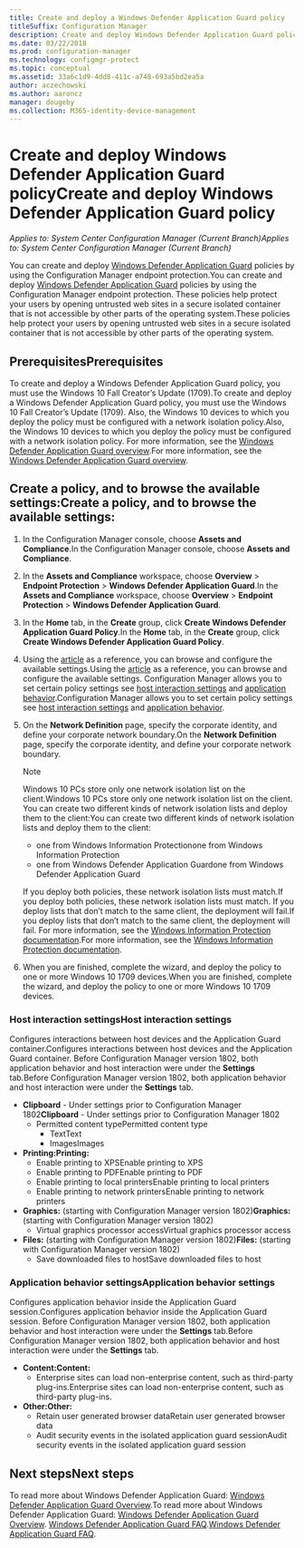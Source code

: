 ```yaml
---
title: Create and deploy a Windows Defender Application Guard policy
titleSuffix: Configuration Manager
description: Create and deploy Windows Defender Application Guard policy.
ms.date: 03/22/2018
ms.prod: configuration-manager
ms.technology: configmgr-protect
ms.topic: conceptual
ms.assetid: 33a6c1d9-4dd8-411c-a748-693a5bd2ea5a
author: aczechowski
ms.author: aaroncz
manager: dougeby
ms.collection: M365-identity-device-management
---
```



# <a name="create-and-deploy-windows-defender-application-guard-policy"></a><span data-ttu-id="d52ca-103">Create and deploy Windows Defender Application Guard policy</span><span class="sxs-lookup"><span data-stu-id="d52ca-103">Create and deploy Windows Defender Application Guard policy</span></span> 
<span data-ttu-id="d52ca-104">*Applies to: System Center Configuration Manager (Current Branch)*</span><span class="sxs-lookup"><span data-stu-id="d52ca-104">*Applies to: System Center Configuration Manager (Current Branch)*</span></span>
<!-- 1351960 -->  
<span data-ttu-id="d52ca-105">You can create and deploy [Windows Defender Application Guard](https://docs.microsoft.com/windows/threat-protection/windows-defender-application-guard/wd-app-guard-overview) policies by using the Configuration Manager endpoint protection.</span><span class="sxs-lookup"><span data-stu-id="d52ca-105">You can create and deploy [Windows Defender Application Guard](https://docs.microsoft.com/windows/threat-protection/windows-defender-application-guard/wd-app-guard-overview) policies by using the Configuration Manager endpoint protection.</span></span> <span data-ttu-id="d52ca-106">These policies help protect your users by opening untrusted web sites in a secure isolated container that is not accessible by other parts of the operating system.</span><span class="sxs-lookup"><span data-stu-id="d52ca-106">These policies help protect your users by opening untrusted web sites in a secure isolated container that is not accessible by other parts of the operating system.</span></span>

## <a name="prerequisites"></a><span data-ttu-id="d52ca-107">Prerequisites</span><span class="sxs-lookup"><span data-stu-id="d52ca-107">Prerequisites</span></span>

<span data-ttu-id="d52ca-108">To create and deploy a Windows Defender Application Guard policy, you must use the Windows 10 Fall Creator’s Update (1709).</span><span class="sxs-lookup"><span data-stu-id="d52ca-108">To create and deploy a Windows Defender Application Guard policy, you must use the Windows 10 Fall Creator’s Update (1709).</span></span> <span data-ttu-id="d52ca-109">Also, the Windows 10 devices to which you deploy the policy must be configured with a network isolation policy.</span><span class="sxs-lookup"><span data-stu-id="d52ca-109">Also, the Windows 10 devices to which you deploy the policy must be configured with a network isolation policy.</span></span> <span data-ttu-id="d52ca-110">For more information, see the [Windows Defender Application Guard overview](https://docs.microsoft.com/windows/threat-protection/windows-defender-application-guard/wd-app-guard-overview).</span><span class="sxs-lookup"><span data-stu-id="d52ca-110">For more information, see the [Windows Defender Application Guard overview](https://docs.microsoft.com/windows/threat-protection/windows-defender-application-guard/wd-app-guard-overview).</span></span> 


## <a name="create-a-policy-and-to-browse-the-available-settings"></a><span data-ttu-id="d52ca-111">Create a policy, and to browse the available settings:</span><span class="sxs-lookup"><span data-stu-id="d52ca-111">Create a policy, and to browse the available settings:</span></span>

1. <span data-ttu-id="d52ca-112">In the Configuration Manager console, choose **Assets and Compliance**.</span><span class="sxs-lookup"><span data-stu-id="d52ca-112">In the Configuration Manager console, choose **Assets and Compliance**.</span></span>
2. <span data-ttu-id="d52ca-113">In the **Assets and Compliance** workspace, choose **Overview** > **Endpoint Protection** > **Windows Defender Application Guard**.</span><span class="sxs-lookup"><span data-stu-id="d52ca-113">In the **Assets and Compliance** workspace, choose **Overview** > **Endpoint Protection** > **Windows Defender Application Guard**.</span></span>
3. <span data-ttu-id="d52ca-114">In the **Home** tab, in the **Create** group, click **Create Windows Defender Application Guard Policy**.</span><span class="sxs-lookup"><span data-stu-id="d52ca-114">In the **Home** tab, in the **Create** group, click **Create Windows Defender Application Guard Policy**.</span></span>
4. <span data-ttu-id="d52ca-115">Using the [article](https://docs.microsoft.com/windows/security/threat-protection/windows-defender-application-guard/configure-wd-app-guard) as a reference, you can browse and configure the available settings.</span><span class="sxs-lookup"><span data-stu-id="d52ca-115">Using the [article](https://docs.microsoft.com/windows/security/threat-protection/windows-defender-application-guard/configure-wd-app-guard) as a reference, you can browse and configure the available settings.</span></span> <span data-ttu-id="d52ca-116">Configuration Manager allows you to set certain policy settings see [host interaction settings](#BKMK_HIS) and [application behavior](#BKMK_AppB).</span><span class="sxs-lookup"><span data-stu-id="d52ca-116">Configuration Manager allows you to set certain policy settings see [host interaction settings](#BKMK_HIS) and [application behavior](#BKMK_AppB).</span></span>
5. <span data-ttu-id="d52ca-117">On the **Network Definition** page, specify the corporate identity, and define your corporate network boundary.</span><span class="sxs-lookup"><span data-stu-id="d52ca-117">On the **Network Definition** page, specify the corporate identity, and define your corporate network boundary.</span></span>

    > [!NOTE]
    > <span data-ttu-id="d52ca-118">Windows 10 PCs store only one network isolation list on the client.</span><span class="sxs-lookup"><span data-stu-id="d52ca-118">Windows 10 PCs store only one network isolation list on the client.</span></span> <span data-ttu-id="d52ca-119">You can create two different kinds of network isolation lists and deploy them to the client:</span><span class="sxs-lookup"><span data-stu-id="d52ca-119">You can create two different kinds of network isolation lists and deploy them to the client:</span></span>
    >
    >  - <span data-ttu-id="d52ca-120">one from Windows Information Protection</span><span class="sxs-lookup"><span data-stu-id="d52ca-120">one from Windows Information Protection</span></span>
    >  - <span data-ttu-id="d52ca-121">one from Windows Defender Application Guard</span><span class="sxs-lookup"><span data-stu-id="d52ca-121">one from Windows Defender Application Guard</span></span>
    >
    > <span data-ttu-id="d52ca-122">If you deploy both policies, these network isolation lists must match.</span><span class="sxs-lookup"><span data-stu-id="d52ca-122">If you deploy both policies, these network isolation lists must match.</span></span> <span data-ttu-id="d52ca-123">If you deploy lists that don’t match to the same client, the deployment will fail.</span><span class="sxs-lookup"><span data-stu-id="d52ca-123">If you deploy lists that don’t match to the same client, the deployment will fail.</span></span> <span data-ttu-id="d52ca-124">For more information, see the [Windows Information Protection documentation](https://docs.microsoft.com/windows/threat-protection/windows-information-protection/create-wip-policy-using-sccm).</span><span class="sxs-lookup"><span data-stu-id="d52ca-124">For more information, see the [Windows Information Protection documentation](https://docs.microsoft.com/windows/threat-protection/windows-information-protection/create-wip-policy-using-sccm).</span></span>
    > 
    > 

6. <span data-ttu-id="d52ca-125">When you are finished, complete the wizard, and deploy the policy to one or more Windows 10 1709 devices.</span><span class="sxs-lookup"><span data-stu-id="d52ca-125">When you are finished, complete the wizard, and deploy the policy to one or more Windows 10 1709 devices.</span></span>

### <a name="bkmk_HIS"></a> <span data-ttu-id="d52ca-126">Host interaction settings</span><span class="sxs-lookup"><span data-stu-id="d52ca-126">Host interaction settings</span></span>
<span data-ttu-id="d52ca-127">Configures interactions between host devices and the Application Guard container.</span><span class="sxs-lookup"><span data-stu-id="d52ca-127">Configures interactions between host devices and the Application Guard container.</span></span> <span data-ttu-id="d52ca-128">Before Configuration Manager version 1802, both application behavior and host interaction were under the **Settings** tab.</span><span class="sxs-lookup"><span data-stu-id="d52ca-128">Before Configuration Manager version 1802, both application behavior and host interaction were under the **Settings** tab.</span></span>

- <span data-ttu-id="d52ca-129">**Clipboard** - Under settings prior to Configuration Manager 1802</span><span class="sxs-lookup"><span data-stu-id="d52ca-129">**Clipboard** - Under settings prior to Configuration Manager 1802</span></span>
    - <span data-ttu-id="d52ca-130">Permitted content type</span><span class="sxs-lookup"><span data-stu-id="d52ca-130">Permitted content type</span></span>
        - <span data-ttu-id="d52ca-131">Text</span><span class="sxs-lookup"><span data-stu-id="d52ca-131">Text</span></span>
        - <span data-ttu-id="d52ca-132">Images</span><span class="sxs-lookup"><span data-stu-id="d52ca-132">Images</span></span>
- <span data-ttu-id="d52ca-133">**Printing:**</span><span class="sxs-lookup"><span data-stu-id="d52ca-133">**Printing:**</span></span>
    - <span data-ttu-id="d52ca-134">Enable printing to XPS</span><span class="sxs-lookup"><span data-stu-id="d52ca-134">Enable printing to XPS</span></span>
    - <span data-ttu-id="d52ca-135">Enable printing to PDF</span><span class="sxs-lookup"><span data-stu-id="d52ca-135">Enable printing to PDF</span></span>
    - <span data-ttu-id="d52ca-136">Enable printing to local printers</span><span class="sxs-lookup"><span data-stu-id="d52ca-136">Enable printing to local printers</span></span>
    - <span data-ttu-id="d52ca-137">Enable printing to network printers</span><span class="sxs-lookup"><span data-stu-id="d52ca-137">Enable printing to network printers</span></span>
- <span data-ttu-id="d52ca-138">**Graphics:** (starting with Configuration Manager version 1802)</span><span class="sxs-lookup"><span data-stu-id="d52ca-138">**Graphics:** (starting with Configuration Manager version 1802)</span></span>
    - <span data-ttu-id="d52ca-139">Virtual graphics processor access</span><span class="sxs-lookup"><span data-stu-id="d52ca-139">Virtual graphics processor access</span></span>
- <span data-ttu-id="d52ca-140">**Files:** (starting with Configuration Manager version 1802)</span><span class="sxs-lookup"><span data-stu-id="d52ca-140">**Files:** (starting with Configuration Manager version 1802)</span></span>
    - <span data-ttu-id="d52ca-141">Save downloaded files to host</span><span class="sxs-lookup"><span data-stu-id="d52ca-141">Save downloaded files to host</span></span>

### <a name="bkmk_ABS"></a> <span data-ttu-id="d52ca-142">Application behavior settings</span><span class="sxs-lookup"><span data-stu-id="d52ca-142">Application behavior settings</span></span>
<span data-ttu-id="d52ca-143">Configures application behavior inside the Application Guard session.</span><span class="sxs-lookup"><span data-stu-id="d52ca-143">Configures application behavior inside the Application Guard session.</span></span> <span data-ttu-id="d52ca-144">Before Configuration Manager version 1802, both application behavior and host interaction were under the **Settings** tab.</span><span class="sxs-lookup"><span data-stu-id="d52ca-144">Before Configuration Manager version 1802, both application behavior and host interaction were under the **Settings** tab.</span></span>

- <span data-ttu-id="d52ca-145">**Content:**</span><span class="sxs-lookup"><span data-stu-id="d52ca-145">**Content:**</span></span>
   - <span data-ttu-id="d52ca-146">Enterprise sites can load non-enterprise content, such as third-party plug-ins.</span><span class="sxs-lookup"><span data-stu-id="d52ca-146">Enterprise sites can load non-enterprise content, such as third-party plug-ins.</span></span>
- <span data-ttu-id="d52ca-147">**Other:**</span><span class="sxs-lookup"><span data-stu-id="d52ca-147">**Other:**</span></span>
    - <span data-ttu-id="d52ca-148">Retain user generated browser data</span><span class="sxs-lookup"><span data-stu-id="d52ca-148">Retain user generated browser data</span></span>
    - <span data-ttu-id="d52ca-149">Audit security events in the isolated application guard session</span><span class="sxs-lookup"><span data-stu-id="d52ca-149">Audit security events in the isolated application guard session</span></span>



## <a name="next-steps"></a><span data-ttu-id="d52ca-150">Next steps</span><span class="sxs-lookup"><span data-stu-id="d52ca-150">Next steps</span></span>
<span data-ttu-id="d52ca-151">To read more about Windows Defender Application Guard: [Windows Defender Application Guard Overview](https://docs.microsoft.com/windows/security/threat-protection/windows-defender-application-guard/wd-app-guard-overview).</span><span class="sxs-lookup"><span data-stu-id="d52ca-151">To read more about Windows Defender Application Guard: [Windows Defender Application Guard Overview](https://docs.microsoft.com/windows/security/threat-protection/windows-defender-application-guard/wd-app-guard-overview).</span></span>
<span data-ttu-id="d52ca-152">[Windows Defender Application Guard FAQ](https://docs.microsoft.com/windows/security/threat-protection/windows-defender-application-guard/faq-wd-app-guard).</span><span class="sxs-lookup"><span data-stu-id="d52ca-152">[Windows Defender Application Guard FAQ](https://docs.microsoft.com/windows/security/threat-protection/windows-defender-application-guard/faq-wd-app-guard).</span></span>
